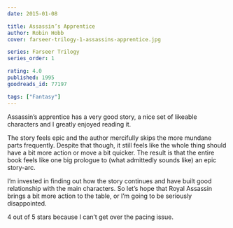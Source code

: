 ```yaml
---
date: 2015-01-08

title: Assassin’s Apprentice
author: Robin Hobb
cover: farseer-trilogy-1-assassins-apprentice.jpg

series: Farseer Trilogy
series_order: 1

rating: 4.0
published: 1995
goodreads_id: 77197

tags: ["Fantasy"]
---
```


Assassin’s apprentice has a very good story, a nice set of likeable characters and I greatly enjoyed reading it.

<!--more-->

The story feels epic and the author mercifully skips the more mundane parts frequently. Despite that though, it still feels like the whole thing should have a bit more action or move a bit quicker. The result is that the entire book feels like one big prologue to (what admittedly sounds like) an epic story-arc.

I’m invested in finding out how the story continues and have built good relationship with the main characters. So let’s hope that Royal Assassin brings a bit more action to the table, or I’m going to be seriously disappointed.

4 out of 5 stars because I can’t get over the pacing issue.

